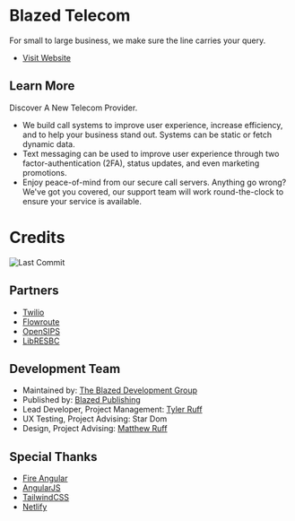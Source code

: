 # Blazed Telecom

For small to large business, we make sure the line carries your query.

- [Visit Website](https://blazed.tel/)

## Learn More
Discover A New Telecom Provider. 
* We build call systems to improve user experience, increase efficiency, and to help your business stand out. Systems can be static or fetch dynamic data.
* Text messaging can be used to improve user experience through two factor-authentication (2FA), status updates, and even marketing promotions.
* Enjoy peace-of-mind from our secure call servers. Anything go wrong? We've got you covered, our support team will work round-the-clock to ensure your service is available.

# Credits
![Last Commit](https://img.shields.io/github/last-commit/tyler-ruff/blazed-tel?style=for-the-badge "Last Commit")

## Partners
- [Twilio](https://twilio.com/)
- [Flowroute](https://www.flowroute.com/)
- [OpenSIPS](https://www.opensips.org/)
- [LibRESBC](https://github.com/hnimminh/libresbc)

## Development Team
- Maintained by: [The Blazed Development Group](https://www.facebook.com/groups/blzdev)
- Published by: [Blazed Publishing](https://blazed.xyz/)
- Lead Developer, Project Management: [Tyler Ruff](https://github.com/tyler-ruff)
- UX Testing, Project Advising: Star Dom
- Design, Project Advising: [Matthew Ruff](https://github.com/matt-ruff)

## Special Thanks
- [Fire Angular](https://github.com/blazed-space/fire-angular)
- [AngularJS](https://angular.io/)
- [TailwindCSS](https://tailwindcss.com/)
- [Netlify](https://netlify.com/)